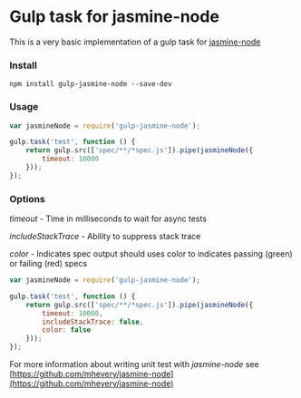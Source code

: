 # Gulp task for jasmine-node

This is a very basic implementation of a gulp task for [jasmine-node](https://github.com/mhevery/jasmine-node)

### Install

    npm install gulp-jasmine-node --save-dev
    
### Usage

```javascript
var jasmineNode = require('gulp-jasmine-node');

gulp.task('test', function () {
    return gulp.src(['spec/**/*spec.js']).pipe(jasmineNode({
        timeout: 10000
    }));
});
```

### Options

*timeout* - Time in milliseconds to wait for async tests

*includeStackTrace* - Ability to suppress stack trace

*color* - Indicates spec output should uses color to indicates passing (green) or failing (red) specs

```javascript
var jasmineNode = require('gulp-jasmine-node');

gulp.task('test', function () {
    return gulp.src(['spec/**/*spec.js']).pipe(jasmineNode({
        timeout: 10000,
        includeStackTrace: false,
        color: false
    }));
});
```

For more information about writing unit test with *jasmine-node* see [https://github.com/mhevery/jasmine-node](https://github.com/mhevery/jasmine-node)
